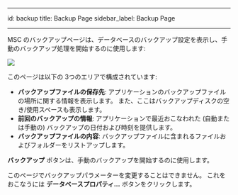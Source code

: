 - - -
id: backup title: Backup Page sidebar_label: Backup Page
- - -

MSC のバックアップページは、データベースのバックアップ設定を表示し、手動のバックアップ処理を開始するのに使用します:

![](../assets/en/MSC/msc_Backup.png)

このページは以下の 3つのエリアで構成されています:

- **バックアップファイルの保存先**: アプリケーションのバックアップファイルの場所に関する情報を表示します。 また、ここはバックアップディスクの空き/使用スペースも表示します。
- **前回のバックアップの情報**: アプリケーションで最近おこなわれた (自動または手動の) バックアップの日付および時刻を提供します。
- **バックアップファイルの内容**: バックアップファイルに含まれるファイルおよびフォルダーをリストアップします。

**バックアップ** ボタンは、手動のバックアップを開始するのに使用します。

このページでバックアップパラメーターを変更することはできません。 これをおこなうには **データベースプロパティ...** ボタンをクリックします。